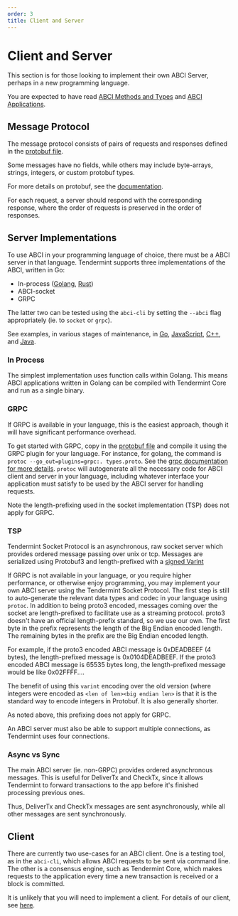 ```yaml
---
order: 3
title: Client and Server
---
```


# Client and Server

This section is for those looking to implement their own ABCI Server, perhaps in
a new programming language.

You are expected to have read [ABCI Methods and Types](./abci.md) and [ABCI
Applications](./apps.md).

## Message Protocol

The message protocol consists of pairs of requests and responses defined in the
[protobuf file](../../proto/tendermint/abci/types.proto).

Some messages have no fields, while others may include byte-arrays, strings, integers,
or custom protobuf types.

For more details on protobuf, see the [documentation](https://developers.google.com/protocol-buffers/docs/overview).

For each request, a server should respond with the corresponding
response, where the order of requests is preserved in the order of
responses.

## Server Implementations

To use ABCI in your programming language of choice, there must be a ABCI
server in that language. Tendermint supports three implementations of the ABCI, written in Go:

- In-process ([Golang](https://github.com/tendermint/tendermint/tree/master/abci), [Rust](https://github.com/tendermint/rust-abci))
- ABCI-socket
- GRPC

The latter two can be tested using the `abci-cli` by setting the `--abci` flag
appropriately (ie. to `socket` or `grpc`).

See examples, in various stages of maintenance, in
[Go](https://github.com/tendermint/tendermint/tree/master/abci/server),
[JavaScript](https://github.com/tendermint/js-abci),
[C++](https://github.com/mdyring/cpp-tmsp), and
[Java](https://github.com/jTendermint/jabci).

### In Process

The simplest implementation uses function calls within Golang.
This means ABCI applications written in Golang can be compiled with Tendermint Core and run as a single binary.

### GRPC

If GRPC is available in your language, this is the easiest approach,
though it will have significant performance overhead.

To get started with GRPC, copy in the [protobuf
file](../../proto/tendermint/abci/types.proto) and compile it using the GRPC
plugin for your language. For instance, for golang, the command is `protoc
--go_out=plugins=grpc:. types.proto`.  See the [grpc documentation for more
details](http://www.grpc.io/docs/).  `protoc` will autogenerate all the
necessary code for ABCI client and server in your language, including whatever
interface your application must satisfy to be used by the ABCI server for
handling requests.

Note the length-prefixing used in the socket implementation (TSP) does not apply for GRPC.

### TSP

Tendermint Socket Protocol is an asynchronous, raw socket server which provides ordered message passing over unix or tcp.
Messages are serialized using Protobuf3 and length-prefixed with a [signed Varint](https://developers.google.com/protocol-buffers/docs/encoding?csw=1#signed-integers)

If GRPC is not available in your language, or you require higher
performance, or otherwise enjoy programming, you may implement your own
ABCI server using the Tendermint Socket Protocol. The first step is still to auto-generate the relevant data
types and codec in your language using `protoc`. In addition to being proto3 encoded, messages coming over
the socket are length-prefixed to facilitate use as a streaming protocol. proto3 doesn't have an
official length-prefix standard, so we use our own. The first byte in
the prefix represents the length of the Big Endian encoded length. The
remaining bytes in the prefix are the Big Endian encoded length.

For example, if the proto3 encoded ABCI message is 0xDEADBEEF (4
bytes), the length-prefixed message is 0x0104DEADBEEF. If the proto3
encoded ABCI message is 65535 bytes long, the length-prefixed message
would be like 0x02FFFF....

The benefit of using this `varint` encoding over the old version (where integers were encoded as `<len of len><big endian len>` is that
it is the standard way to encode integers in Protobuf. It is also generally shorter.

As noted above, this prefixing does not apply for GRPC.

An ABCI server must also be able to support multiple connections, as
Tendermint uses four connections.

### Async vs Sync

The main ABCI server (ie. non-GRPC) provides ordered asynchronous messages.
This is useful for DeliverTx and CheckTx, since it allows Tendermint to forward
transactions to the app before it's finished processing previous ones.

Thus, DeliverTx and CheckTx messages are sent asynchronously, while all other
messages are sent synchronously.

## Client

There are currently two use-cases for an ABCI client. One is a testing
tool, as in the `abci-cli`, which allows ABCI requests to be sent via
command line. The other is a consensus engine, such as Tendermint Core,
which makes requests to the application every time a new transaction is
received or a block is committed.

It is unlikely that you will need to implement a client. For details of
our client, see
[here](https://github.com/tendermint/tendermint/tree/master/abci/client).
